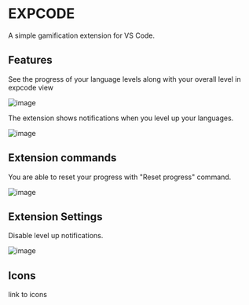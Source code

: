 # EXPCODE

A simple gamification extension for VS Code.

## Features

See the progress of your language levels along with your overall level in expcode view

![image](https://github.com/eSarmir/expcode/assets/51176669/85ad0284-7df5-4d15-bff7-ce73f7ed8671)

The extension shows notifications when you level up your languages.

![image](https://github.com/eSarmir/expcode/assets/51176669/8ae0c4e7-79c9-4c7b-9a82-9d3f0cbc4677)


## Extension commands

You are able to reset your progress with "Reset progress" command.
  
![image](https://github.com/eSarmir/expcode/assets/51176669/cbb53183-7e90-45eb-8f1c-406973bcff0e)


## Extension Settings

Disable level up notifications.

![image](https://github.com/eSarmir/expcode/assets/51176669/d5961e7f-3a77-4c4f-a362-0f4fb4084971)


## Icons

link to icons
